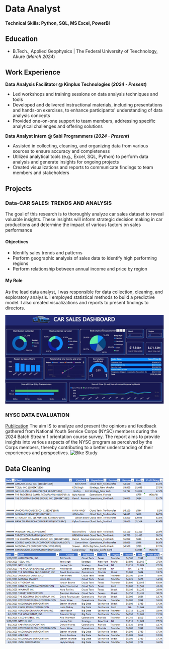 # Data Analyst

#### Technical Skills: Python, SQL, MS Excel, PowerBI

## Education 			        		
- B.Tech., Applied Geophysics | The Federal University of Teechnology, Akure (_March 2024_)

## Work Experience
**Data Analysis Facilitator @ Kinplus Technologies (_2024 - Present_)**
- Led workshops and training sessions on data analysis techniques and tools
- Developed and delivered instructional materials, including presentations and hands-on exercises, to enhance participants' understanding of data analysis concepts
- Provided one-on-one support to team members, addressing specific analytical challenges and offering solutions

**Data Analyst Intern @ Sabi Programmers (_2024 - Present_)**
- Assisted in collecting, cleaning, and organizing data from various sources to ensure accuracy and completeness
- Utilized analytical tools (e.g., Excel, SQL, Python) to perform data analysis and generate insights for ongoing projects
- Created visualizations and reports to communicate findings to team members and stakeholders
## Projects
### Data-CAR SALES: TRENDS AND ANALYSIS
The goal of this research is to thoroughly analyze car sales dataset to reveal valuable insights. These insights will inform strategic decision making in car productions and determine the impact of various factors on sales performance 
#### Objectives
- Identify sales trends and patterns
- Perform geographic analysis of sales data to identify high performing regions
- Perform relationship between annual income and price by region
#### My Role
As the lead data analyst, I was responsible for data collection, cleaning, and exploratory analysis. I employed statistical methods to build a predictive model. I also created visualizations and reports to present findings to directors.

![dashboard](DASHBOARD.jpg)

### NYSC DATA EVALUATION
[Publication](https://www.mdpi.com/1424-8220/22/11/4240)
The aim IS to analyze and present the opinions and feedback gathered from National Youth Service Corps (NYSC) members during the 2024 Batch Stream 1 orientation course survey. The report aims to provide insights into various aspects of the NYSC program as perceived by the Corps members, thereby contributing to a better understanding of their experiences and perspectives.
![Bike Study](/assets/img/bike_study.jpeg)

## Data Cleaning
![cleaning](B4.png)
![cleaning](af.png)



